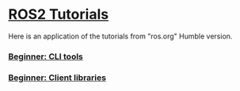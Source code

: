 # [ROS2 Tutorials](https://docs.ros.org/en/humble/Tutorials.html)

Here is an application of the tutorials from "ros.org" Humble version.

### [Beginner: CLI tools](https://docs.ros.org/en/humble/Tutorials/Beginner-CLI-Tools.html)

### [Beginner: Client libraries](https://docs.ros.org/en/humble/Tutorials/Beginner-Client-Libraries.html#)
